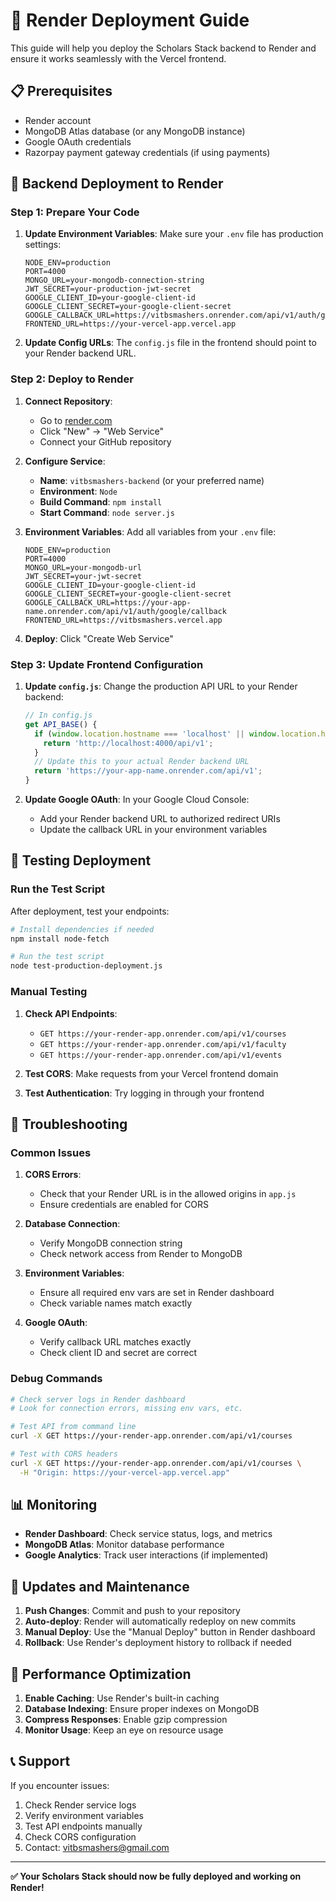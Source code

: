 # 🚀 Render Deployment Guide

This guide will help you deploy the Scholars Stack backend to Render and ensure it works seamlessly with the Vercel frontend.

## 📋 Prerequisites

- Render account
- MongoDB Atlas database (or any MongoDB instance)
- Google OAuth credentials
- Razorpay payment gateway credentials (if using payments)

## 🔧 Backend Deployment to Render

### Step 1: Prepare Your Code

1. **Update Environment Variables**: Make sure your `.env` file has production settings:
   ```env
   NODE_ENV=production
   PORT=4000
   MONGO_URL=your-mongodb-connection-string
   JWT_SECRET=your-production-jwt-secret
   GOOGLE_CLIENT_ID=your-google-client-id
   GOOGLE_CLIENT_SECRET=your-google-client-secret
   GOOGLE_CALLBACK_URL=https://vitbsmashers.onrender.com/api/v1/auth/google/callback
   FRONTEND_URL=https://your-vercel-app.vercel.app
   ```

2. **Update Config URLs**: The `config.js` file in the frontend should point to your Render backend URL.

### Step 2: Deploy to Render

1. **Connect Repository**:
   - Go to [render.com](https://render.com)
   - Click "New" → "Web Service"
   - Connect your GitHub repository

2. **Configure Service**:
   - **Name**: `vitbsmashers-backend` (or your preferred name)
   - **Environment**: `Node`
   - **Build Command**: `npm install`
   - **Start Command**: `node server.js`

3. **Environment Variables**: Add all variables from your `.env` file:
   ```
   NODE_ENV=production
   PORT=4000
   MONGO_URL=your-mongodb-url
   JWT_SECRET=your-jwt-secret
   GOOGLE_CLIENT_ID=your-google-client-id
   GOOGLE_CLIENT_SECRET=your-google-client-secret
   GOOGLE_CALLBACK_URL=https://your-app-name.onrender.com/api/v1/auth/google/callback
   FRONTEND_URL=https://vitbsmashers.vercel.app
   ```

4. **Deploy**: Click "Create Web Service"

### Step 3: Update Frontend Configuration

1. **Update `config.js`**: Change the production API URL to your Render backend:
   ```javascript
   // In config.js
   get API_BASE() {
     if (window.location.hostname === 'localhost' || window.location.hostname === '127.0.0.1') {
       return 'http://localhost:4000/api/v1';
     }
     // Update this to your actual Render backend URL
     return 'https://your-app-name.onrender.com/api/v1';
   }
   ```

2. **Update Google OAuth**: In your Google Cloud Console:
   - Add your Render backend URL to authorized redirect URIs
   - Update the callback URL in your environment variables

## 🧪 Testing Deployment

### Run the Test Script

After deployment, test your endpoints:

```bash
# Install dependencies if needed
npm install node-fetch

# Run the test script
node test-production-deployment.js
```

### Manual Testing

1. **Check API Endpoints**:
   - `GET https://your-render-app.onrender.com/api/v1/courses`
   - `GET https://your-render-app.onrender.com/api/v1/faculty`
   - `GET https://your-render-app.onrender.com/api/v1/events`

2. **Test CORS**: Make requests from your Vercel frontend domain

3. **Test Authentication**: Try logging in through your frontend

## 🔧 Troubleshooting

### Common Issues

1. **CORS Errors**:
   - Check that your Render URL is in the allowed origins in `app.js`
   - Ensure credentials are enabled for CORS

2. **Database Connection**:
   - Verify MongoDB connection string
   - Check network access from Render to MongoDB

3. **Environment Variables**:
   - Ensure all required env vars are set in Render dashboard
   - Check variable names match exactly

4. **Google OAuth**:
   - Verify callback URL matches exactly
   - Check client ID and secret are correct

### Debug Commands

```bash
# Check server logs in Render dashboard
# Look for connection errors, missing env vars, etc.

# Test API from command line
curl -X GET https://your-render-app.onrender.com/api/v1/courses

# Test with CORS headers
curl -X GET https://your-render-app.onrender.com/api/v1/courses \
  -H "Origin: https://your-vercel-app.vercel.app"
```

## 📊 Monitoring

- **Render Dashboard**: Check service status, logs, and metrics
- **MongoDB Atlas**: Monitor database performance
- **Google Analytics**: Track user interactions (if implemented)

## 🔄 Updates and Maintenance

1. **Push Changes**: Commit and push to your repository
2. **Auto-deploy**: Render will automatically redeploy on new commits
3. **Manual Deploy**: Use the "Manual Deploy" button in Render dashboard
4. **Rollback**: Use Render's deployment history to rollback if needed

## 🎯 Performance Optimization

1. **Enable Caching**: Use Render's built-in caching
2. **Database Indexing**: Ensure proper indexes on MongoDB
3. **Compress Responses**: Enable gzip compression
4. **Monitor Usage**: Keep an eye on resource usage

## 📞 Support

If you encounter issues:
1. Check Render service logs
2. Verify environment variables
3. Test API endpoints manually
4. Check CORS configuration
5. Contact: vitbsmashers@gmail.com

---

**✅ Your Scholars Stack should now be fully deployed and working on Render!**